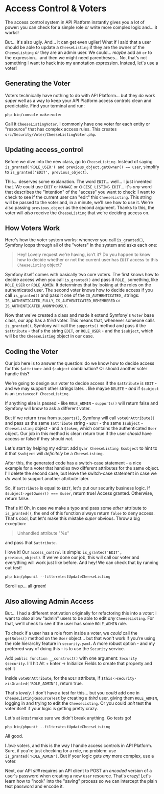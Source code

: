 # Access Control & Voters

The access control system in API Platform instantly gives you a lot of power:
you can check for a simple role *or* write more complex logic and... it works!

But... it's also ugly. And... it can get even uglier! What if I said that a user
should be able to update a `CheeseListing` if they are the owner of the
`CheeseListing` *or* they are an admin user. We could... *maybe* add an `or` to
the expression... and then we might need parentheses... No, that's not something
I want to hack into my annotation expression. Instead, let's use a voter!

## Generating the Voter

Voters technically have nothing to do with API Platform... but they *do* work
*super* well as a way to keep your API Platform access controls clean and predictable.
Find your terminal and run:

```terminal
php bin/console make:voter
```

Call it `CheeseListingVoter`. I commonly have one voter for each entity or "resource"
that has complex access rules. This creates
`src/Security/Voter/CheeseListingVoter.php`.

## Updating access_control

Before we dive into the new class, go to `CheeseListing`. Instead of saying
`is_granted('ROLE_USER') and previous_object.getOwner() == user`, simplify
to `is_granted('EDIT', previous_object)`.

This... deserves some explanation. The word `EDIT`... well... I just invented that.
We could use `EDIT` or `MANAGE` or `CHEESE_LISTING_EDIT`... it's *any* word that
describes the "intention" of the "access" you want to check: I want to check to
see if the current user can "edit" this `CheeseListing`. This string will be
passed to the voter and, in a minute, we'll see how to use it. We're also passing
`previous_object` as the second argument. Thanks to this, the voter will *also*
receive the `CheeseListing` that we're deciding access on.

## How Voters Work

Here's how the voter system works: whenever you call `is_granted()`, Symfony loops
through all of the "voters" in the system and asks each one:

> Hey! Lovely request we're having, isn't it? Do you happen to know how to decide
> whether or not the current user has `EDIT` access to this `CheeseListing` object?

Symfony itself comes with basically two core voters. The first knows how to
decide access when you call `is_granted()` and pass it `ROLE_` something, like
`ROLE_USER` or `ROLE_ADMIN`. It determines that by looking at the roles on the
authenticated user. The second voter knows how to decide access if you call
`is_granted()` and pass it one of the `IS_AUTHENTICATED_` strings:
`IS_AUTHENTICATED_FULLY`, `IS_AUTHENTICATED_REMEMBERED` or
`IS_AUTHENTICATED_ANONYMOUSLY`.

Now that we've created a class and made it extend Symfony's `Voter` base class,
our app has a *third* voter. This means that, whenever someone calls `is_granted()`,
Symfony will call the `supports()` method and pass it the `$attribute` - that's
the string `EDIT`, or `ROLE_USER` - and the `$subject`, which will be the
`CheeseListing` object in our case.

## Coding the Voter

Our job here is to answer the question: do we know how to decide access for this
`$attribute` and `$subject` combination? Or should another voter handle this?

We're going to design our voter to decide access if the `$attribute` is `EDIT` -
and we may support other strings later... like maybe `DELETE` - *and* if
`$subject` is an `instanceof CheeseListing`.

If anything else is passed - like `ROLE_ADMIN` - `supports()` will return false
and Symfony will know to ask a different voter.

But if we return `true` from `supports()`, Symfony will call `voteOnAttribute()`
and pass us the same `$attribute` string - `EDIT` - the same `$subject` -
`CheeseListing` object - and a `$token`, which contains the authenticated `User`
object. Our job in this method is clear: return true if the user *should* have
access or false if they should *not*.

Let's start by helping my editor: add `@var CheeseListing $subject` to hint to
it that `$subject` will *definitely* be a `CheeseListing`.

After this, the generated code has a switch-case statement - a nice example for
a voter that handles *two* different attributes for the same object. I'll delete
the second case, but leave the switch-case statement in case we *do* want to
support another attribute later.

So, if `$attribute` is equal to `EDIT`, let's put our security business logic.
If  `$subject->getOwner() === $user`, return true! Access granted. Otherwise,
return false.

That's it! Oh, in case we make a typo and pass some *other* attribute
to `is_granted()`, the end of this function always return `false` to deny access.
That's cool, but let's make this mistake *super* obvious. Throw a big exception:

> Unhandled attribute "%s"

and pass that `$attribute`.

I love it! Our `access_control` is simple: `is_granted('EDIT', previous_object)`.
If we've done our job, this will call our voter and everything will work just like
before. And hey! We can check that by running out test!

```terminal
php bin/phpunit --filter=testUpdateCheeseListing
```

Scroll up... all green!

## Also allowing Admin Access

But... I had a different motivation originally for refactoring this into a voter:
I want to *also* allow "admin" users to be able to edit *any* `CheeseListing`.
For that, we'll check to see if the user has some `ROLE_ADMIN` role.

To check if a user has a role from inside a voter, we *could* call the `getRoles()`
method on the `User` object... but that won't work if you're using the role hierarchy
feature in `security.yaml`. A more robust option - and my preferred way of doing
this - is to use the `Security` service.

Add `public function __construct()` with one argument: `Security $security`. I'll
hit Alt + Enter -> Initialize Fields to create that property and set it

Inside `voteOnAttribute`, for the `EDIT` attribute, if
`$this->security->isGranted('ROLE_ADMIN')`, return true.

That's *lovely*. I don't have a test for this... but you *could* add one
in `CheeseListingResourceTest` by creating a *third* user, giving them
`ROLE_ADMIN`, logging in and trying to edit the `CheeseListing`. Or you could
*unit* test the voter itself if your logic is getting pretty crazy.

Let's at *least* make sure we didn't break anything. Go tests go!

```terminal-silent
php bin/phpunit --filter=testUpdateCheeseListing
```

All good.

I *love* voters, and this is the way I handle access controls in API Platform.
Sure, if you're just checking for a role, no problem: use `is_granted('ROLE_ADMIN')`.
But if your logic gets *any* more complex, use a voter.

Next, our API *still* requires an API client to POST an *encoded* version of a
user's password when creating a new `User` resource. That's crazy! Let's learn
how to "hook" into the "saving" process so we can intercept the plain text password
and encode it.
